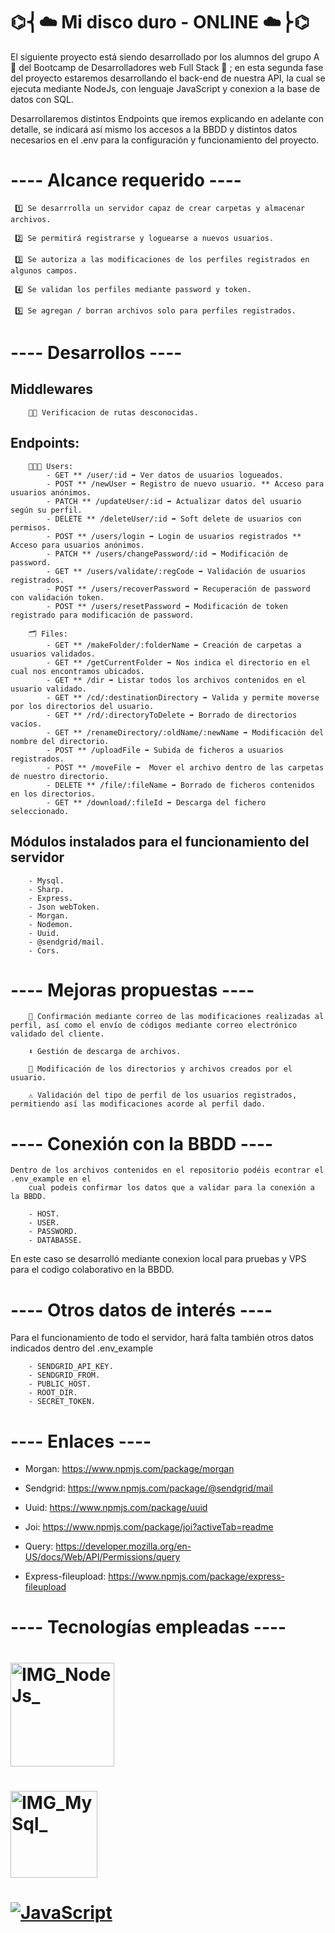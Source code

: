

#                                                       ⌬⎨☁️ Mi disco duro - ONLINE ☁️⎬⌬

El siguiente proyecto está siendo desarrollado por los alumnos del grupo A 📝 del Bootcamp de
Desarrolladores web Full Stack 👾 ; en esta segunda fase del proyecto estaremos desarrollando
el back-end de nuestra API, la cual se ejecuta mediante NodeJs, con lenguaje JavaScript y
conexion a la base de datos con SQL.

Desarrollaremos distintos Endpoints que iremos explicando en adelante con detalle, se indicará así mismo los accesos a la BBDD y distintos datos necesarios en el .env para la configuración y funcionamiento del proyecto.

#  ---- Alcance requerido ----

     1️⃣ Se desarrrolla un servidor capaz de crear carpetas y almacenar archivos.

     2️⃣ Se permitirá registrarse y loguearse a nuevos usuarios.

     3️⃣ Se autoriza a las modificaciones de los perfiles registrados en algunos campos.

     4️⃣ Se validan los perfiles mediante password y token.

     5️⃣ Se agregan / borran archivos solo para perfiles registrados.

# ---- Desarrollos ----

## Middlewares
        🤷🏼 Verificacion de rutas desconocidas.

## Endpoints:

        🧑🏻‍💻 Users:
            - GET ** /user/:id ➡️ Ver datos de usuarios logueados.
            - POST ** /newUser ➡️ Registro de nuevo usuario. ** Acceso para usuarios anónimos.
            - PATCH ** /updateUser/:id ➡️ Actualizar datos del usuario según su perfil.
            - DELETE ** /deleteUser/:id ➡️ Soft delete de usuarios con permisos.
            - POST ** /users/login ➡️ Login de usuarios registrados ** Acceso para usuarios anónimos.
            - PATCH ** /users/changePassword/:id ➡️ Modificación de password.
            - GET ** /users/validate/:regCode ➡️ Validación de usuarios registrados.
            - POST ** /users/recoverPassword ➡️ Recuperación de password con validación token.
            - POST ** /users/resetPassword ➡️ Modificación de token registrado para modificación de password.

        🗂️ Files:
            - GET ** /makeFolder/:folderName ➡️ Creación de carpetas a usuarios validados.
            - GET ** /getCurrentFolder ➡️ Nos indica el directorio en el cual nos encontramos ubicados.
            - GET ** /dir ➡️ Listar todos los archivos contenidos en el usuario validado.
            - GET ** /cd/:destinationDirectory ➡️ Valida y permite moverse por los directorios del usuario.
            - GET ** /rd/:directoryToDelete ➡️ Borrado de directorios vacíos.
            - GET ** /renameDirectory/:oldName/:newName ➡️ Modificación del nombre del directorio.
            - POST ** /uploadFile ➡️ Subida de ficheros a usuarios registrados.
            - POST ** /moveFile ➡️  Mover el archivo dentro de las carpetas de nuestro directorio.
            - DELETE ** /file/:fileName ➡️ Borrado de ficheros contenidos en los directorios.
            - GET ** /download/:fileId ➡️ Descarga del fichero seleccionado.

## Módulos instalados para el funcionamiento del servidor
        - Mysql.
        - Sharp.
        - Express.
        - Json webToken.
        - Morgan.
        - Nodemon.
        - Uuid.
        - @sendgrid/mail.
        - Cors.



# ---- Mejoras propuestas ----

        📨 Confirmación mediante correo de las modificaciones realizadas al perfil, así como el envío de códigos mediante correo electrónico validado del cliente.

        ⬇️ Gestión de descarga de archivos.

        📂 Modificación de los directorios y archivos creados por el usuario.

        ⚠ Validación del tipo de perfil de los usuarios registrados, permitiendo así las modificaciones acorde al perfil dado.

# ---- Conexión con la BBDD ----

    Dentro de los archivos contenidos en el repositorio podéis econtrar el .env_example en el
        cual podeis confirmar los datos que a validar para la conexión a la BBDD. 

        - HOST.
        - USER.
        - PASSWORD.
        - DATABASSE.
        
En este caso se desarrolló mediante conexion local para pruebas y VPS para el codigo
colaborativo en la BBDD.


# ---- Otros datos de interés ----

Para el funcionamiento de todo el servidor, hará falta también otros datos indicados dentro del .env_example

        - SENDGRID_API_KEY.
        - SENDGRID_FROM.
        - PUBLIC_HOST.
        - ROOT_DIR.
        - SECRET_TOKEN.



# ---- Enlaces ----

- Morgan: https://www.npmjs.com/package/morgan

- Sendgrid: https://www.npmjs.com/package/@sendgrid/mail

- Uuid: https://www.npmjs.com/package/uuid

- Joi: https://www.npmjs.com/package/joi?activeTab=readme

- Query: https://developer.mozilla.org/en-US/docs/Web/API/Permissions/query

- Express-fileupload: https://www.npmjs.com/package/express-fileupload


# ---- Tecnologías empleadas ----


# <img width="166" alt="IMG_NodeJs_" src="https://user-images.githubusercontent.com/123706095/236196535-2783aca6-aaee-4675-8501-f35ee35d1a5b.png">


# <img width="139" alt="IMG_MySql_" src="https://user-images.githubusercontent.com/123706095/236196551-452673a1-6f0e-4693-8c37-8fbbb3067788.png">

# [![JavaScript](https://img.shields.io/badge/JavaScript-F7DF1E?style=for-the-badge&logo=javascript&logoColor=white&labelColor=101010)]()




